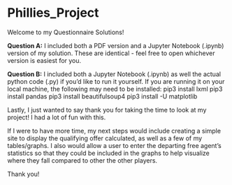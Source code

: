 # Phillies_Project

Welcome to my Questionnaire Solutions!
 
**Question A:**
I included both a PDF version and a Jupyter Notebook (.ipynb) version of my solution. These are identical - feel free to open whichever version is easiest for you.
 
**Question B:**
I included both a Jupyter Notebook (.ipynb) as well the actual python code (.py) if you’d like to run it yourself. If you are running it on your local machine, the following may need to be installed:
pip3 install lxml
pip3 install pandas
pip3 install beautifulsoup4
pip3 install -U matplotlib


Lastly, I just wanted to say thank you for taking the time to look at my project! I had a lot of fun with this. 

If I were to have more time, my next steps would include creating a simple site to display the qualifying offer calculated, as well as a few of my tables/graphs. I also would allow a user to enter the departing free agent’s statistics so that they could be included in the graphs to help visualize where they fall compared to other the other players.

Thank you!
